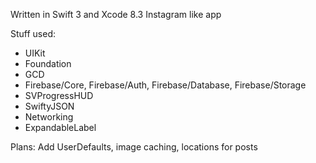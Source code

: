 Written in Swift 3 and Xcode 8.3
Instagram like app

Stuff used: 
  - UIKit
  - Foundation
  - GCD
  - Firebase/Core, Firebase/Auth, Firebase/Database, Firebase/Storage 
  - SVProgressHUD
  - SwiftyJSON
  - Networking
  - ExpandableLabel

Plans: Add UserDefaults, image caching, locations for posts
